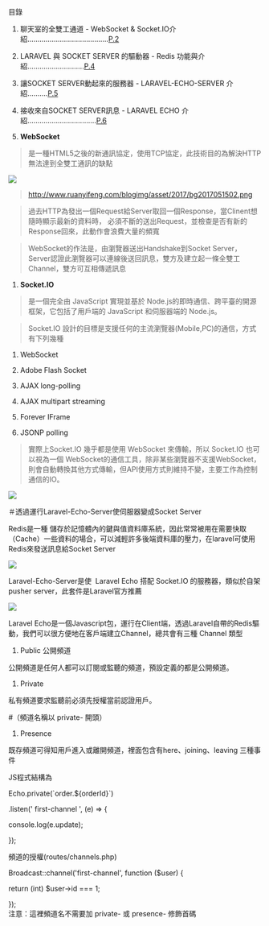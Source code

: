 目錄

1.  聊天室的全雙工通道 - WebSocket &
    Socket.IO介紹………………………………….[P.2](#聊天室的全雙工通道)

2.  LARAVEL 與 SOCKET SERVER 的驅動器 - Redis
    功能與介紹……………………….[P.4](#SERVER的驅動器)

3.  讓SOCKET SERVER動起來的服務器 - LARAVEL-ECHO-SERVER
    介紹……….[P.5](#動起來的服務器)

4.  接收來自SOCKET SERVER訊息 - LARAVEL ECHO
    介紹…………………………….[P.6](#接收來自SERVER訊息)

5.  **WebSocket**

>   是一種HTML5之後的新通訊協定，使用TCP協定，此技術目的為解決HTTP無法達到全雙工通訊的缺點

![](media/01881d8f5cd4dc6d8650a6b9f173cb49.png)

>   http://www.ruanyifeng.com/blogimg/asset/2017/bg2017051502.png

>   過去HTTP為發出一個Request給Server取回一個Response，當Clinent想隨時顯示最新的資料時，
>   必須不斷的送出Request，並檢查是否有新的Response回來，此動作會浪費大量的頻寬

>   WebSocket的作法是，由瀏覽器送出Handshake到Socket
>   Server，Server認證此瀏覽器可以連線後送回訊息，雙方及建立起一條全雙工Channel，雙方可互相傳遞訊息

1.  **Socket.IO**

>   是一個完全由 JavaScript 實現並基於
>   Node.js的即時通信、跨平臺的開源框架，它包括了用戶端的 JavaScript
>   和伺服器端的 Node.js。

>   Socket.IO 設計的目標是支援任何的主流瀏覽器(Mobile,PC)的通信，方式有下列幾種

1.  WebSocket

2.  Adobe Flash Socket

3.  AJAX long-polling

4.  AJAX multipart streaming

5.  Forever IFrame

6.  JSONP polling

>   實際上Socket.IO 幾乎都是使用 WebSocket 來傳輸，所以 Socket.IO 也可以視為一個
>   WebSocket的通信工具，除非某些瀏覽器不支援WebSocket，則會自動轉換其他方式傳輸，但API使用方式則維持不變，主要工作為控制通信的IO。

![](media/6bf848f9fef88961092f46d01c58c17d.png)

＃透過運行Laravel-Echo-Server使伺服器變成Socket Server

Redis是一種 儲存於記憶體內的鍵與值資料庫系統，因此常常被用在需要快取（Cache）一些資料的場合，可以減輕許多後端資料庫的壓力，在laravel可使用Redis來發送訊息給Socket
Server

![](media/01e03ffb880f0ce0eb4c54be79cce0ea.png)

Laravel-Echo-Server是使  Laravel Echo 搭配 Socket.IO 的服務器，類似於自架 pusher
server，此套件是Laravel官方推薦

![](media/135b9cae86562b9b4091a89e45518331.png)

Laravel
Echo是一個Javascript包，運行在Client端，透過Laravel自帶的Redis驅動，我們可以很方便地在客戶端建立Channel，總共會有三種
Channel 類型

1.  Public 公開頻道

公開頻道是任何人都可以訂閱或監聽的頻道，預設定義的都是公開頻道。

1.  Private

私有頻道要求監聽前必須先授權當前認證用戶。

\#（頻道名稱以 private- 開頭）

1.  Presence

既存頻道可得知用戶進入或離開頻道，裡面包含有here、joining、leaving 三種事件

JS程式結構為

Echo.private(\`order.\${orderId}\`)

.listen(' first-channel ', (e) =\> {

console.log(e.update);

});

頻道的授權(routes/channels.php)

Broadcast::channel('first-channel', function (\$user) {

return (int) \$user-\>id === 1;

});  
注意：這裡頻道名不需要加 private- 或 presence- 修飾首碼
